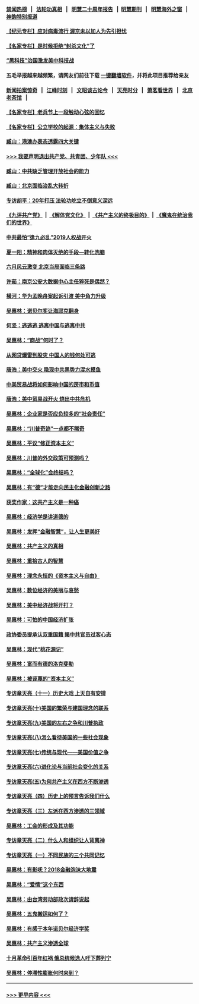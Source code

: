 #### [禁闻热榜](热点新闻.md?=0)  &nbsp;&nbsp;|&nbsp;&nbsp; [法轮功真相](https://github.com/gfw-breaker/truth/blob/master/README.md?=0) &nbsp;&nbsp;|&nbsp;&nbsp; [明慧二十周年报告](https://github.com/gfw-breaker/mh-reports/blob/master/README.md?=0) &nbsp;&nbsp;|&nbsp;&nbsp;[明慧期刊](https://github.com/gfw-breaker/mh-qikan) &nbsp;&nbsp;|&nbsp;&nbsp; [明慧海外之窗](https://github.com/gfw-breaker/mh-news/blob/master/README.md?=0) &nbsp;&nbsp;|&nbsp;&nbsp; [神韵特别报道](https://github.com/gfw-breaker/mh-news/blob/master/shenyun.md?=0)
#### [【纪元专栏】应对病毒流行 渥京未以加人为先引担忧](../pages/nsc423/n11875714.md?t=03010431) 
#### [【名家专栏】是时候拒绝“封杀文化”了](../pages/nsc423/n11814093.md?t=03010431) 
#### [“黑科技”治国激发美中科技战](../pages/nsc423/n11638056.md?t=03010431) 
#### 五毛举报越来越频繁，请网友们前往下载 [一键翻墙软件](https://github.com/gfw-breaker/ssr-accounts)，并将此项目推荐给亲友
#### [新闻拍案惊奇](https://github.com/gfw-breaker/banned-news/blob/master/pages/link4.md) &nbsp;&nbsp;|&nbsp;&nbsp; [江峰时刻](https://github.com/gfw-breaker/banned-news/blob/master/pages/link4.md) &nbsp;&nbsp;|&nbsp;&nbsp; [文昭谈古论今](https://github.com/gfw-breaker/banned-news/blob/master/pages/link4.md) &nbsp;&nbsp;|&nbsp;&nbsp; [天亮时分](https://github.com/gfw-breaker/banned-news/blob/master/pages/link4.md) &nbsp;&nbsp;|&nbsp;&nbsp; [萧茗看世界](https://github.com/gfw-breaker/banned-news/blob/master/pages/link4.md) &nbsp;&nbsp;|&nbsp;&nbsp; [北京老茶馆](https://github.com/gfw-breaker/banned-news/blob/master/pages/link4.md) &nbsp;&nbsp;|&nbsp;&nbsp; 
#### [【名家专栏】老兵节上一段触动心弦的回忆](../pages/nsc423/n11646016.md?t=03010431) 
#### [【名家专栏】公立学校的起源：集体主义与失败](../pages/nsc423/n11601833.md?t=03010431) 
#### [臧山：港澳办表态透露四大关键](../pages/nsc423/n11421628.md?t=03010431) 
#### [>>> 我要声明退出共产党、共青团、少年队 <<<](https://github.com/begood0513/goodnews/blob/master/quit/letter.md) 
#### [臧山：中共缺乏管理开放社会的能力](../pages/nsc423/n11407457.md?t=03010431) 
#### [臧山：北京面临治乱大转折](../pages/nsc423/n11406895.md?t=03010431) 
#### [专访胡平：20年打压 法轮功屹立不倒意义深远](../pages/nsc423/n11398800.md?t=03010431) 
#### [《九评共产党》](https://github.com/begood0513/9ping.md/blob/master/README.md) &nbsp;|&nbsp; [《解体党文化》](../../../../jtdwh.md/blob/master/README.md)  &nbsp;|&nbsp; [《共产主义的终极目的》](../../../../gczydzjmd.md/blob/master/README.md) &nbsp;|&nbsp; [《魔鬼在统治我们的世界》](../../../../mgztzwmdsj.md/blob/master/README.md) 
#### [中共最怕“逢九必乱”2019人权战开火](../pages/nsc423/n11385248.md?t=03010431) 
#### [夏一阳：精神和肉体灭绝的手段—转化洗脑](../pages/nsc423/n11368250.md?t=03010431) 
#### [六月风云激变 北京当局面临三条路](../pages/nsc423/n11313668.md?t=03010431) 
#### [许茹：南京公安大数据中心主任猝死是偶然？](../pages/nsc423/n11064744.md?t=03010431) 
#### [横河：华为孟晚舟案起诉引渡 美中角力升级](../pages/nsc423/n11027230.md?t=03010431) 
#### [吴惠林：诺贝尔奖让海耶克翻身](../pages/nsc423/n10890049.md?t=03010431) 
#### [何坚：逃逃逃 逃离中国与逃离中共](../pages/nsc423/n10592891.md?t=03010431) 
#### [吴惠林：“商战”何时了？](../pages/nsc423/n10573558.md?t=03010431) 
#### [从网贷爆雷到股灾 中国人的钱何处可逃](../pages/nsc423/n10572800.md?t=03010431) 
#### [唐浩：美中交火 隐现中共黑势力混水摸鱼](../pages/nsc423/n10544040.md?t=03010431) 
#### [中美贸易战将如何影响中国的房市和币值](../pages/nsc423/n10543697.md?t=03010431) 
#### [唐浩：美中贸易战开火 烧出中共危机](../pages/nsc423/n10540126.md?t=03010431) 
#### [吴惠林：企业家是否应负较多的“社会责任”](../pages/nsc423/n10535022.md?t=03010431) 
#### [吴惠林：“川普奇迹”一点都不稀奇](../pages/nsc423/n10512808.md?t=03010431) 
#### [吴惠林：平议“修正资本主义”](../pages/nsc423/n10495724.md?t=03010431) 
#### [吴惠林：川普的外交政策可预测吗？](../pages/nsc423/n10462387.md?t=03010431) 
#### [吴惠林：“全球化”会终结吗？](../pages/nsc423/n10452838.md?t=03010431) 
#### [吴惠林：有“德”才能走向民主化金融创新之路](../pages/nsc423/n10432292.md?t=03010431) 
#### [获奖作家：这共产主义是一种癌](../pages/nsc423/n10431541.md?t=03010431) 
#### [吴惠林：经济学是讲道德的](../pages/nsc423/n10398014.md?t=03010431) 
#### [吴惠林：发挥“金融智慧”，让人生更美好](../pages/nsc423/n10375019.md?t=03010431) 
#### [吴惠林：共产主义的真相](../pages/nsc423/n10351394.md?t=03010431) 
#### [吴惠林：重拾古人的智慧](../pages/nsc423/n10337691.md?t=03010431) 
#### [吴惠林：理念永恒的《资本主义与自由》](../pages/nsc423/n10316274.md?t=03010431) 
#### [吴惠林：数位经济的美丽与哀愁](../pages/nsc423/n10292946.md?t=03010431) 
#### [吴惠林：美中经济战将开打？](../pages/nsc423/n10258825.md?t=03010431) 
#### [吴惠林：可怕的中国经济扩张](../pages/nsc423/n10219147.md?t=03010431) 
#### [政协委员提承认双重国籍 揭中共官员过客心态](../pages/nsc423/n10208809.md?t=03010431) 
#### [吴惠林：现代“桃花源记”](../pages/nsc423/n10185234.md?t=03010431) 
#### [吴惠林：富而有德的洛克斐勒](../pages/nsc423/n10142264.md?t=03010431) 
#### [吴惠林：被诬蔑的“资本主义”](../pages/nsc423/n10124816.md?t=03010431) 
#### [专访章天亮（十一）历史大戏 上天自有安排](../pages/nsc423/n10094905.md?t=03010431) 
#### [专访章天亮(十)美国的繁荣与建国理念的联系](../pages/nsc423/n10094899.md?t=03010431) 
#### [专访章天亮(九)美国的左右之争和川普执政](../pages/nsc423/n10094889.md?t=03010431) 
#### [专访章天亮(八)怎么看待美国的一些社会现象](../pages/nsc423/n10094857.md?t=03010431) 
#### [专访章天亮(七)传统与现代——美国价值之争](../pages/nsc423/n10093140.md?t=03010431) 
#### [专访章天亮(六)进化论与当前社会变化的关系](../pages/nsc423/n10092036.md?t=03010431) 
#### [专访章天亮(五)为何共产主义在西方不断渗透](../pages/nsc423/n10083620.md?t=03010431) 
#### [专访章天亮（四）历史上的预言告诉我们什么](../pages/nsc423/n10083606.md?t=03010431) 
#### [专访章天亮（三）左派在西方渗透的三领域](../pages/nsc423/n10081115.md?t=03010431) 
#### [吴惠林：工会的形成及其功能](../pages/nsc423/n10080633.md?t=03010431) 
#### [专访章天亮（二）什么人和组织让人背离神](../pages/nsc423/n10076637.md?t=03010431) 
#### [专访章天亮（一）不同民族的三个共同记忆](../pages/nsc423/n10074188.md?t=03010431) 
#### [吴惠林：有影呒？2018金融泡沫大地震](../pages/nsc423/n10040534.md?t=03010431) 
#### [吴惠林：“爱情”这个东西](../pages/nsc423/n10019423.md?t=03010431) 
#### [吴惠林：由台湾劳动部政次请辞说起](../pages/nsc423/n9979679.md?t=03010431) 
#### [吴惠林：五鬼搬运如何了？](../pages/nsc423/n9925338.md?t=03010431) 
#### [吴惠林：有感于本年诺贝尔经济学奖](../pages/nsc423/n9871883.md?t=03010431) 
#### [吴惠林：共产主义渗透全球](../pages/nsc423/n9812748.md?t=03010431) 
#### [十月革命引百年红祸 俄总统候选人吁下葬列宁](../pages/nsc423/n9810182.md?t=03010431) 
#### [吴惠林：停滞性膨胀何时来到？](../pages/nsc423/n9764136.md?t=03010431) 

----
#### [ >>> 更早内容 <<< ](../indexes/nsc423-earlier.md)
